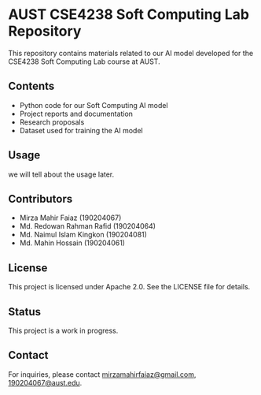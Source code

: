 # AUST CSE4238 Soft Computing Lab Repository
This repository contains materials related to our AI model developed for the CSE4238 Soft Computing Lab course at AUST.

## Contents
- Python code for our Soft Computing AI model
- Project reports and documentation
- Research proposals
- Dataset used for training the AI model

## Usage
we will tell about the usage later.

## Contributors
- Mirza Mahir Faiaz (190204067)
- Md. Redowan Rahman Rafid (190204064)
- Md. Naimul Islam Kingkon (190204081)
- Md. Mahin Hossain (190204061)

## License
This project is licensed under Apache 2.0. See the LICENSE file for details.

## Status
This project is a work in progress.

## Contact
For inquiries, please contact mirzamahirfaiaz@gmail.com, 190204067@aust.edu.
